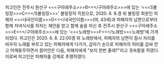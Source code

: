 피고인은 전주시 완산구 <<<구아래주소>>>B<<</구아래주소>>>에 있는 ‘<<<S볼링장>>>C<<</S볼링장>>>' 볼링장의 직원으로, 2020. 6. 8.경 위 볼링장 회원인 피해자 <<<내국인이름>>>D<<</내국인이름>>>(여, 43세)과 피해자의 남편으로부터 함께 저녁식사를 하자는 제안을 받고 함께 술을 마신 후 전주시 완산구 <<<구아래주소>>>E<<</구아래주소>>>에 있는 ‘<<<노래방>>>F<<</노래방>>>노래방'에 가게 되었다.
피고인은 2020. 6. 8. 22:00경 위 노래방에서, 피해자의 남편이 잠시 자리를 비우자 노래를 부르고 있는 피해자에게 다가가, 갑자기 손으로 피해자의 허리를 감싸 안고 어깨동무하면서 끌어안은 다음, 피해자에게 "보지 한번 줄래?"라고 귓속말을 하였다.
이로써 피고인은 피해자를 강제로 추행하였다.